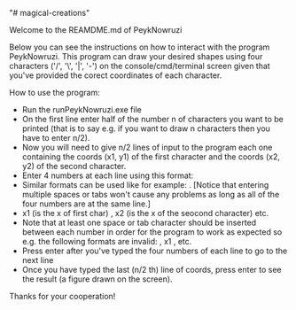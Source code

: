 "# magical-creations" 

Welcome to the REAMDME.md of PeykNowruzi


Below you can see the instructions on how to interact with the program PeykNowruzi.
This program can draw your desired shapes using four characters ('/', '\\', '|', '-') on the console/cmd/terminal screen given that you've provided the corect coordinates of each character.


How to use the program:
- Run the runPeykNowruzi.exe file
- On the first line enter half of the number n of characters you want to be printed (that is to say e.g. if you want to draw n characters then you have to enter n/2).
- Now you will need to give n/2 lines of input to the program each one containing the coords (x1, y1) of the first character
and the coords (x2, y2) of the second character.
- Enter 4 numbers at each line using this format: <x1 y1 x2 y2>
- Similar formats can be used like for example: <x1    y1 x2           y2>. [Notice that entering multiple spaces or tabs won't cause any problems as long as all of the four numbers are at the same line.]
- x1 (is the x of first char) , x2 (is the x of the seocond character) etc.
- Note that at least one space or tab character should be inserted between each number in order for the program to work as expected so e.g. the following formats are invalid: <x1y1x2y2> , x1 <y1x2 y2> , etc.
- Press enter after you've typed the four numbers of each line to go to the next line
- Once you have typed the last (n/2 th) line of coords, press enter to see the result (a figure drawn on the screen).


Thanks for your cooperation!
